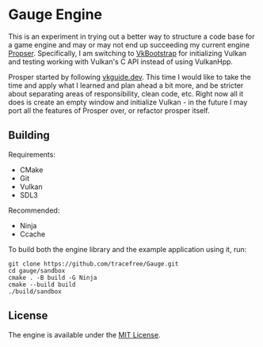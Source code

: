 # Gauge Engine

This is an experiment in trying out a better way to structure a code base for a game engine and may or may not end up succeeding my current engine [Propser](https://github.com/tracefree/prosper). Specifically, I am switching to [VkBootstrap](https://github.com/charles-lunarg/vk-bootstrap) for initializing Vulkan and testing working with Vulkan's C API instead of using VulkanHpp.

Prosper started by following [vkguide.dev](https://vkguide.dev/). This time I would like to take the time and apply what I learned and plan ahead a bit more, and be stricter about separating areas of responsibility, clean code, etc. Right now all it does is create an empty window and initialize Vulkan - in the future I may port all the features of Prosper over, or refactor prosper itself.

## Building

Requirements:
- CMake
- Git
- Vulkan
- SDL3

Recommended:
- Ninja
- Ccache

To build both the engine library and the example application using it, run:

```
git clone https://github.com/tracefree/Gauge.git
cd gauge/sandbox
cmake . -B build -G Ninja
cmake --build build
./build/sandbox
```

## License

The engine is available under the [MIT License](LICENSE.md).